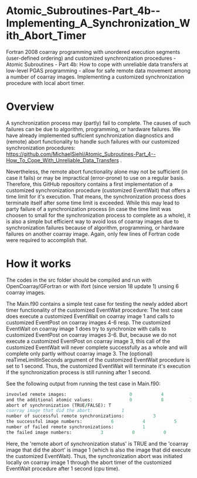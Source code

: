 # Atomic_Subroutines-Part_4b--Implementing_A_Synchronization_With_Abort_Timer
Fortran 2008 coarray programming with unordered execution segments (user-defined ordering) and customized synchronization procedures - Atomic Subroutines - Part 4b: How to cope with unreliable data transfers at low-level PGAS programming - allow for safe remote data movement among a number of coarray images. Implementing a customized synchronization procedure with local abort timer.

# Overview
A synchronization process may (partly) fail to complete. The causes of such failures can be due to algorithm, programming, or hardware failures. We have already implemented sufficient synchronization diagnostics and (remote) abort functionality to handle such failures with our customized synchronization procedures: https://github.com/MichaelSiehl/Atomic_Subroutines-Part_4--How_To_Cope_With_Unreliable_Data_Transfers .<br />

Nevertheless, the remote abort functionality alone may not be sufficient (in case it fails) or may be impractical (error-prone) to use on a regular basis. Therefore, this GitHub repository contains a first implementation of a customized synchronization procedure (customized EventWait) that offers a time limit for it's execution. That means, the synchronization process does terminate itself after some time limit is exceeded. While this may lead to party failure of a synchronization process (in case the time limit was choosen to small for the synchronization process to complete as a whole), it is also a simple but efficient way to avoid loss of coarray images due to synchronization failures because of algorithm, programming, or hardware failures on another coarray image. Again, only few lines of Fortran code were required to accomplish that.<br />

# How it works
The codes in the src folder should be compiled and run with OpenCoarray/GFortran or with ifort (since version 18 update 1) unsing 6 coarray images.<br />

The Main.f90 contains a simple test case for testing the newly added abort timer functionality of the customized EventWait procedure: The test case does execute a customized EventWait on coarray image 1 and calls to customized EventPost on coarray images 4-6 resp. The customized EventWait on coarray image 1 does try to synchronize with calls to customized EventPost on coarray images 3-6. But, because we do not execute a customized EventPost on coarray image 3, this call of the customized EventWait will never complete successfully as a whole and will complete only partly without coarray image 3. The (optional) reaTimeLimitInSeconds argument of the customized EventWait procedure is set to 1 second. Thus, the customized EventWait will terminate it's execution if the synchronization process is still running after 1 second.<br />

See the following output from running the test case in Main.f90:<br />
```fortran
invovled remote images:                        0           4           5           6
and the additional atomic values:              0           8          10          12
abort of synchronization (TRUE/FALSE): T
coarray image that did the abort:           1
number of successful remote synchronizations:           3
the successful image numbers:           6           4           5           0
number of failed remote synchronizations:           1
the failed image numbers:           3           0           0           0
```
Here, the 'remote abort of synchronization status' is TRUE and the 'coarray image that did the abort' is image 1 (which is also the image that did execute the customized EventWait). Thus, the synchronization abort was initiated locally on coarray image 1 through the abort timer of the customized EventWait procedure after 1 second (cpu time).<br />
